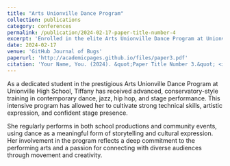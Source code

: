 ```yaml
---
title: "Arts Unionville Dance Program"
collection: publications
category: conferences
permalink: /publication/2024-02-17-paper-title-number-4
excerpt: 'Enrolled in the elite Arts Unionville Dance Program at Unionville High School, receiving advanced training in contemporary, jazz, hip hop, and stage performance. Developed strong technical skills, artistic expression, and stage presence through regular school and community performances.<br/><img src='https://tiffanyjtfu.github.io/TiffanyFu/images/shad3.jpeg'>
date: 2024-02-17
venue: 'GitHub Journal of Bugs'
paperurl: 'http://academicpages.github.io/files/paper3.pdf'
citation: 'Your Name, You. (2024). &quot;Paper Title Number 3.&quot; <i>GitHub Journal of Bugs</i>. 1(3).'
---
```


As a dedicated student in the prestigious Arts Unionville Dance Program at Unionville High School, Tiffany has received advanced, conservatory-style training in contemporary dance, jazz, hip hop, and stage performance. This intensive program has allowed her to cultivate strong technical skills, artistic expression, and confident stage presence.

She regularly performs in both school productions and community events, using dance as a meaningful form of storytelling and cultural expression. Her involvement in the program reflects a deep commitment to the performing arts and a passion for connecting with diverse audiences through movement and creativity.
